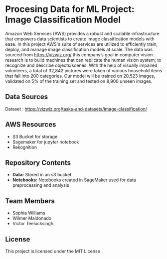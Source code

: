 # Procesing Data for ML Project: Image Classification Model

Amazon Web Services (AWS) provides a robust and scalable infrastructure that empowers  data scientists to create image classification models with ease. In this project AWS's suite of services are utilized to efficiently train, deploy, and manage image classification models at scale.
The data was sourced from https://vizwiz.org/ this company’s goal in computer vision research is to build machines that can replicate the human vision system; to recognize and describe objects/scenes.
With the help of visually impaired volunteers, a total of 32,842 pictures were taken of various household items that fall into 200 categories.
Our model will be trained on 20,523 images, validated on 5% of the training set and tested on 8,900 unseen images.
## Data Sources

Dataset : https://vizwiz.org/tasks-and-datasets/image-classification/

## AWS Resources
- S3 Bucket for storage
- Sagemaker for jupyter notebook
- Rekognition

## Repository Contents
- **Data:** Stored in an s3 bucket
- **Notebooks:**  Notebooks created in SageMaker used for data preprocessing and analysis

## Team Members
- Sophia Williams
- Wilmer Maldonado
- Victor Teelucksingh

## License
This project is licensed under the MIT License

